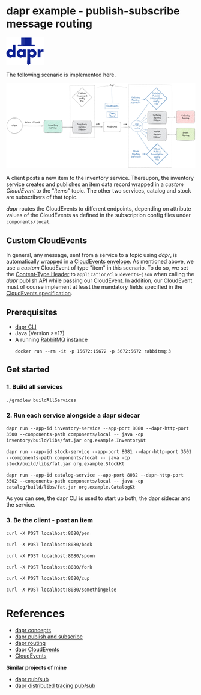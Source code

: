 # dapr example - publish-subscribe message routing

<a href="https://www.dapr.io/"><img src="docs/dapr.svg" alt="dapr" width="100" /></a>

The following scenario is implemented here.

![scenario](docs/scenario.jpg)

A client posts a new item to the inventory service.
Thereupon, the inventory service creates and publishes an item data record
wrapped in a _custom CloudEvent_ to the "_items_" topic.
The other two services, catalog and stock are subscribers of that topic.

_dapr_ routes the CloudEvents to different endpoints, 
depending on attribute values of the CloudEvents as defined in the
subscription config files under `components/local`.


## Custom CloudEvents

In general, any message, sent from a service to a topic using _dapr_,
is automatically wrapped in a [CloudEvents envelope](https://docs.dapr.io/developing-applications/building-blocks/pubsub/pubsub-cloudevents/).
As mentioned above, we use a _custom_ CloudEvent of type "item" in this scenario.
To do so, we set the
[Content-Type Header](https://docs.dapr.io/reference/api/pubsub_api/#headers)
to `application/cloudevents+json` when calling the _dapr_ publish API while passing our CloudEvent.
In addition, our CloudEvent must of course implement at least the 
mandatory fields specified in the [CloudEvents specification](https://github.com/cloudevents/spec).


## Prerequisites

- [dapr CLI](https://docs.dapr.io/getting-started/install-dapr-cli/)
- Java (Version >=17)
- A running [RabbitMQ](https://www.rabbitmq.com/) instance
  ```shell
  docker run --rm -it -p 15672:15672 -p 5672:5672 rabbitmq:3
  ```


## Get started


### 1. Build all services

```shell
./gradlew buildAllServices
```


### 2. Run each service alongside a dapr sidecar

```shell
dapr run --app-id inventory-service --app-port 8080 --dapr-http-port 3500 --components-path components/local -- java -cp inventory/build/libs/fat.jar org.example.InventoryKt
```
```shell
dapr run --app-id stock-service --app-port 8081 --dapr-http-port 3501 --components-path components/local -- java -cp stock/build/libs/fat.jar org.example.StockKt
```
```shell
dapr run --app-id catalog-service --app-port 8082 --dapr-http-port 3502 --components-path components/local -- java -cp catalog/build/libs/fat.jar org.example.CatalogKt
```

As you can see, the dapr CLI is used to start up both, the dapr sidecar and the service.


### 3. Be the client - post an item
```shell
curl -X POST localhost:8080/pen
```
```shell
curl -X POST localhost:8080/book
```
```shell
curl -X POST localhost:8080/spoon
```
```shell
curl -X POST localhost:8080/fork
```
```shell
curl -X POST localhost:8080/cup
```
```shell
curl -X POST localhost:8080/somethingelse
```

# References
- [dapr concepts](https://docs.dapr.io/concepts/)
- [dapr publish and subscribe](https://docs.dapr.io/developing-applications/building-blocks/pubsub/)
- [dapr routing](https://docs.dapr.io/developing-applications/building-blocks/pubsub/howto-route-messages/)
- [dapr CloudEvents](https://docs.dapr.io/developing-applications/building-blocks/pubsub/pubsub-cloudevents/)
- [CloudEvents](https://cloudevents.io/)

**Similar projects of mine**
- [dapr pub/sub](https://github.com/BarbieCue/dapr-pub-sub)
- [dapr distributed tracing pub/sub](https://github.com/BarbieCue/dapr-distributed-tracing-pub-sub)
